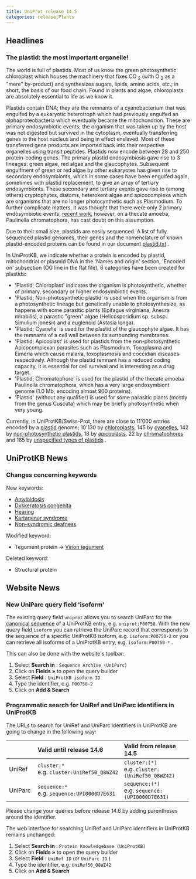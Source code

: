 ```yaml
---
title: UniProt release 14.5
categories: release,Plants
---
```


## Headlines

### The plastid: the most important organelle!

The world is full of plastids. Most of us know the green photosynthetic chloroplast which houses the machinery that fixes CO <sub>2</sub> (with O <sub>2</sub> as a "mere" by-product) and synthesizes sugars, lipids, amino acids, etc.; in short, the basis of our food chain. Found in plants and algae, chloroplasts are absolutely essential to life as we know it.

Plastids contain DNA; they are the remnants of a cyanobacterium that was engulfed by a eukaryotic heterotroph which had previously engulfed an alphaproteobacteria which eventually became the mitochondrion. These are primary endosymbiotic events; the organism that was taken up by the host was not digested but survived in the cytoplasm, eventually transferring genes to the host nucleus and being in effect enslaved. Most of these transferred gene products are imported back into their respective organelles using transit peptides. Plastids now encode between 28 and 250 protein-coding genes. The primary plastid endosymbiosis gave rise to 3 lineages: green algae, red algae and the glaucophytes. Subsequent engulfment of green or red algae by other eukaryotes has given rise to secondary endosymbionts, which in some cases have been engulfed again, sometimes with plastid replacement, to give an array of tertiary endosymbionts. These secondary and tertiary events gave rise to (among others) cryptophytes, diatoms, heterokont algae and apicocomplexa which are organisms that are no longer photosynthetic such as Plasmodium. To further complicate matters, it was thought that there were only 2 primary endosymbiotic events; [recent work](http://view.ncbi.nlm.nih.gov/pubmed/18356055), however, on a thecate amoeba, Paulinella chromatophora, has cast doubt on this assumption.

Due to their small size, plastids are easily sequenced. A list of fully sequenced plastid genomes, their genes and the nomenclature of known plastid-encoded proteins can be found in our document [plastid.txt](http://www.uniprot.org/docs/plastid) .

In UniProtKB, we indicate whether a protein is encoded by plastid, mitochondrial or plasmid DNA in the 'Names and origin' section, 'Encoded on' subsection (OG line in the flat file). 6 categories have been created for plastids:

-   'Plastid; Chloroplast' indicates the organism is photosynthetic, whether of primary, secondary or higher endosymbiotic events.
-   'Plastid; Non-photosynthetic plastid' is used when the organism is from a photosynthetic lineage but genetically unable to photosynthesize, as happens with some parasitic plants (Epifagus virginiana, Aneura mirabilis), a parastic "green" algae (Helicosporidium sp. subsp. Simulium jonesii) and a euglenoid (Astasia longa).
-   'Plastid; Cyanelle' is used for the plastid of the glaucophyte algae. It has the remnants of a cell wall between its surrounding membranes.
-   'Plastid; Apicoplast' is used for plastids from the non-photosynthetic Apicocomplexan parasites such as Plasmodium, Toxoplasma and Eimeria which cause malaria, toxoplasmosis and coccidian diseases respectively. Although the plastid remnant has a reduced coding capacity, it is essential for cell survival and is interesting as a drug target.
-   'Plastid; Chromatophore' is used for the plastid of the thecate amoeba Paulinella chromatophora, which has a very large endosymbiont genome (1.0 Mb, encoding almost 900 proteins).
-   'Plastid' (without any qualifier) is used for some parasitic plants (mostly from the genus Cuscuta) which may be briefly photosynthetic when very young.

Currently, in UniProtKB/Swiss-Prot, there are close to 11'000 entries encoded by a [plastid](http://www.uniprot.org/uniprot/?query=organelle:plastid+AND+reviewed:yes) genome; 10'130 by [chloroplasts](http://www.uniprot.org/uniprot/?query=organelle:Chloroplast+AND+reviewed:yes), 145 by [cyanelles](http://www.uniprot.org/uniprot/?query=organelle:Cyanelle+AND+reviewed:yes), 142 by [non-photosynthetic plastids](http://www.uniprot.org/uniprot/?query=organelle:Non-photosynthetic+plastid+AND+reviewed:yes), 18 by [apicoplasts](http://www.uniprot.org/uniprot/?query=organelle:Apicoplast+AND+reviewed:yes), 22 by [chromatophores](http://www.uniprot.org/uniprot/?query=organelle:Chromatophore+AND+reviewed:yes) and 165 by [unspecified types of plastids](http://www.uniprot.org/uniprot/?query=(organelle:plastid+AND+reviewed:yes)+NOT+organelle:Apicoplast+NOT+organelle:Chloroplast+NOT+organelle:Chromatophore+NOT+organelle:Cyanelle+NOT+organelle:Non-photosynthetic+plastid) .

## UniProtKB News

### Changes concerning keywords

New keywords:

-   [Amyloidosis](http://www.uniprot.org/keywords/KW-1008)
-   [Dyskeratosis congenita](http://www.uniprot.org/keywords/KW-1011)
-   [Hearing](http://www.uniprot.org/keywords/KW-1009)
-   [Kartagener syndrome](http://www.uniprot.org/keywords/KW-1012)
-   [Non-syndromic deafness](http://www.uniprot.org/keywords/KW-1010)

Modified keyword:

-   Tegument protein -&gt; [Virion tegument](http://www.uniprot.org/keywords/KW-0920)

Deleted keyword:

-   Structural protein

## Website News

### New UniParc query field 'isoform'

The existing query field `uniprot` allows you to search UniParc for the [canonical sequence](http://www.uniprot.org/help/canonical_and_isoforms) of a UniProtKB entry, e.g. `uniprot:P00750`. With the new query field `isoform` you can retrieve the UniParc record that corresponds to the sequence of a specific UniProtKB isoform, e.g. `isoform:P00750-2` or you can retrieve all isoforms of a UniProtKB entry, e.g. `isoform:P00750-*` .

This can also be done with the website's toolbar:

1.  Select **Search in** : `Sequence Archive (UniParc)`
2.  Click on **Fields »** to open the query builder
3.  Select **Field** : `UniProtKB isoform ID`
4.  Type the identifier, e.g. `P00750-2`
5.  Click on **Add & Search**

### Programmatic search for UniRef and UniParc identifiers in UniProtKB

The URLs to search for UniRef and UniParc identifiers in UniProtKB are going to change in the following way:

<table style="width:99%;"><colgroup><col style="width: 16%" /><col style="width: 40%" /><col style="width: 41%" /></colgroup><thead><tr class="header"><th></th><th style="text-align: left;">Valid until release 14.6</th><th style="text-align: left;">Valid from release 14.5</th></tr></thead><tbody><tr class="odd"><td>UniRef</td><td style="text-align: left;"><code>cluster:*</code><br />
e.g. <code>cluster:UniRef50_Q8WZ42</code></td><td style="text-align: left;"><code>cluster:(*)</code><br />
e.g. <code>cluster:(UniRef50_Q8WZ42)</code></td></tr><tr class="even"><td>UniParc</td><td style="text-align: left;"><code>sequence:*</code><br />
e.g. <code>sequence:UPI0000D7E631</code></td><td style="text-align: left;"><code>sequence:(*)</code><br />
e.g. <code>sequence:(UPI0000D7E631)</code></td></tr></tbody></table>

Please change your queries before release 14.6 by adding parentheses around the identifier.

The web interface for searching UniRef and UniParc identifiers in UniProtKB remains unchanged:

1.  Select **Search in** : `Protein Knowledgebase (UniProtKB)`
2.  Click on **Fields »** to open the query builder
3.  Select **Field** : `UniRef ID` (or `UniParc ID` )
4.  Type the identifier, e.g. `UniRef50_Q8WZ42`
5.  Click on **Add & Search**
